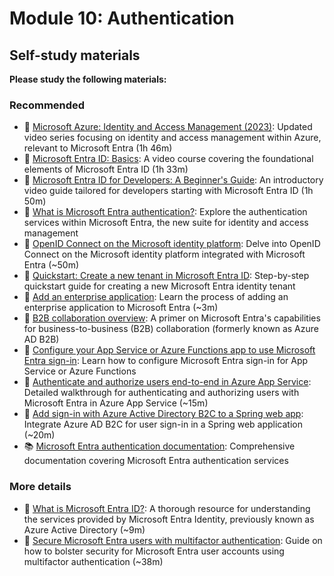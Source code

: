 # Module 10: Authentication

## Self-study materials

**Please study the following materials:**

### Recommended

- 🎥 [Microsoft Azure: Identity and Access Management (2023)](https://www.linkedin.com/learning/microsoft-azure-identity-and-access-management-2023): Updated video series focusing on identity and access management within Azure, relevant to Microsoft Entra (1h 46m)
- 🎥 [Microsoft Entra ID: Basics](https://www.linkedin.com/learning/microsoft-entra-id-basics): A video course covering the foundational elements of Microsoft Entra ID (1h 33m)
- 🎥 [Microsoft Entra ID for Developers: A Beginner's Guide](https://www.linkedin.com/learning/microsoft-entra-id-for-developers-a-beginner-s-guide): An introductory video guide tailored for developers starting with Microsoft Entra ID (1h 50m)
- 📄 [What is Microsoft Entra authentication?](https://learn.microsoft.com/en-us/entra/identity/authentication/overview-authentication): Explore the authentication services within Microsoft Entra, the new suite for identity and access management
- 📄 [OpenID Connect on the Microsoft identity platform](https://learn.microsoft.com/en-us/azure/active-directory/develop/v2-protocols-oidc): Delve into OpenID Connect on the Microsoft identity platform integrated with Microsoft Entra (~50m)
- 📄 [Quickstart: Create a new tenant in Microsoft Entra ID](https://learn.microsoft.com/en-us/entra/fundamentals/create-new-tenant): Step-by-step quickstart guide for creating a new Microsoft Entra identity tenant
- 📄 [Add an enterprise application](https://learn.microsoft.com/en-us/azure/active-directory/manage-apps/add-application-portal): Learn the process of adding an enterprise application to Microsoft Entra (~3m)
- 📘 [B2B collaboration overview](https://learn.microsoft.com/en-us/azure/active-directory/external-identities/what-is-b2b): A primer on Microsoft Entra's capabilities for business-to-business (B2B) collaboration (formerly known as Azure AD B2B)
- 📄 [Configure your App Service or Azure Functions app to use Microsoft Entra sign-in](https://learn.microsoft.com/en-gb/azure/app-service/configure-authentication-provider-aad?tabs=workforce-tenant): Learn how to configure Microsoft Entra sign-in for App Service or Azure Functions
- 📄 [Authenticate and authorize users end-to-end in Azure App Service](https://learn.microsoft.com/en-gb/azure/app-service/tutorial-auth-aad?pivots=platform-linux): Detailed walkthrough for authenticating and authorizing users with Microsoft Entra in Azure App Service (~15m)
- 📄 [Add sign-in with Azure Active Directory B2C to a Spring web app](https://learn.microsoft.com/en-us/azure/developer/java/spring-framework/configure-spring-boot-starter-java-app-with-azure-active-directory-b2c-oidc): Integrate Azure AD B2C for user sign-in in a Spring web application (~20m)
- 📚 [Microsoft Entra authentication documentation](https://learn.microsoft.com/en-us/entra/identity/authentication/): Comprehensive documentation covering Microsoft Entra authentication services

### More details

- 📄 [What is Microsoft Entra ID?](https://learn.microsoft.com/en-us/entra/fundamentals/whatis): A thorough resource for understanding the services provided by Microsoft Entra Identity, previously known as Azure Active Directory (~9m)
- 📄 [Secure Microsoft Entra users with multifactor authentication](https://learn.microsoft.com/en-us/training/modules/secure-aad-users-with-mfa): Guide on how to bolster security for Microsoft Entra user accounts using multifactor authentication (~38m)
